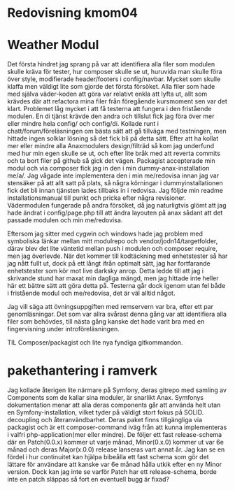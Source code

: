 ---
---
Redovisning kmom04
=========================

Weather Modul
========================
Det första hindret jag sprang på var att identifiera alla filer som modulen skulle kräva för tester, hur composer skulle se ut, huruvida man skulle föra över style, modifierade header/footers i config/navbar. Mycket som skulle klaffa men väldigt lite som gjorde det första försöket. Alla filer som hade med själva väder-koden att göra var relativt enkla att lyfta ut, allt som krävdes där att refactora mina filer från föregående kursmoment sen var det klart. Problemet låg mycket i att få testerna att fungera i den fristående modulen. En di tjänst krävde den andra och tillslut fick jag föra över mer eller mindre hela config/ och config/di. Kollade runt i chatt/forum/föreläsningen om bästa sätt att gå tillväga med testningen, men hittade ingen solklar lösning så det fick bli på detta sätt.
Efter att ha kollat mer eller mindre alla Anaxmodulers design/filträd så kom jag underfund med hur min egen skulle se ut, och efter lite bråk med att reverta commits och ta bort filer på github så gick det vägen. Packagist accepterade min modul och via composer fick jag in den i min dummy-anax-installation me/a/. Jag vågade inte implementera den i min me/redovisa innan jag var stensäker på att allt satt på plats, så några körningar i dummyinstallationen fick det bli innan tjänsten lades tillbaks in i redovisa. Jag följde min readme installationsmanual till punkt och pricka efter några revisioner. Vädermodulen fungerade på andra försöket, då jag naturligtvis glömt att jag hade ändrat i config/page.php till att ändra layouten på anax sådant att det passade modulen och min me/redovisa.

Eftersom jag sitter med cygwin och windows hade jag problem med symboliska länkar mellan mitt modulrepo och vendor/jodn14/targetfolder, därav blev det lite väntetid mellan push i modulen och composer require, men jag överlevde.
När det kommer till kodtäckning med enhetstester så har jag nått fullt ut, dock på ett långt ifrån optimalt sätt, jag har fortfarande enhetstester som kör mot live darksky anrop. Detta ledde till att jag i skrivande stund har maxat min dagliga mängd, men jag hittade inte heller här ett bättre sätt att göra detta på. Testerna går dock igenom utan fel både i fristående modul och me/redovisa, det är väl alltid något.

Jag vill säga att övningsuppgiften med remservern var bra, efter ett par genomläsningar. Det som var allra svårast denna gång var att identifiera alla filer som behövdes, till nästa gång kanske det hade varit bra med en fingervisning under introföreläsningen.

TIL Composer/packagist och lite nya fyndiga gitkommandon.

pakethantering i ramverk
==========================
Jag kollade återigen lite närmare på Symfony, deras gitrepo med samling av Components som de kallar sina moduler, är snarlikt Anax. Symfonys dokumentation menar att alla deras components går att använda helt utan en Symfony-installation, vilket tyder på väldigt stort fokus på SOLID. decoupling och återanvändbarhet. Deras paket finns tillgängliga via packagist och är ett composer-command iväg från att kunna implementeras i valfri php-application(mer eller mindre).
De följer ett fast release-schema där en Patch(0.0.x) kommer ut varje månad, Minor(0.x.0) kommer ut var 6e månad och deras Major(x.0.0) release lanseras vart annat år. Jag kan se en fördel i hur continuitet kan hjälpa bibeålla ett fast schema som gör det lättare för användare att kanske var 6e månad hålla utkik efter en ny Minor version. Dock kan jag inte se varför Patch har ett release-schema, borde inte en patch släppas så fort en eventuell bugg är fixad?
